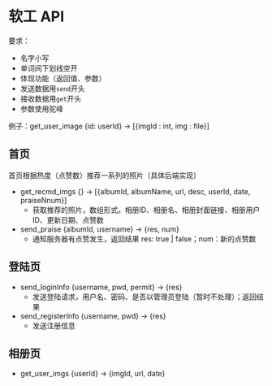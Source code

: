 # 软工 API

要求：

* 名字小写
* 单词间下划线空开
* 体现功能（返回值、参数）
* 发送数据用`send`开头
* 接收数据用`get`开头
* 参数使用驼峰

例子：get_user_image {id: userId} -> [{imgId : int, img : file}]

## 首页

首页根据热度（点赞数）推荐一系列的照片（具体后端实现）

* get_recmd_imgs {} -> [{albumId, albumName, url, desc, userId, date, praiseNnum}]
  * 获取推荐的照片，数组形式。相册ID、相册名、相册封面链接、相册用户ID、更新日期、点赞数
* send_praise {albumId, username} -> {res, num}
  * 通知服务器有点赞发生，返回结果 res: true | false；num：新的点赞数

## 登陆页

* send_loginInfo {username, pwd, permit} -> {res}
  * 发送登陆请求，用户名、密码、是否以管理员登陆（暂时不处理）；返回结果
* send_registerInfo {username, pwd} -> {res}
  * 发送注册信息

## 相册页

* get_user_imgs {userId} -> {imgId, url, date}


